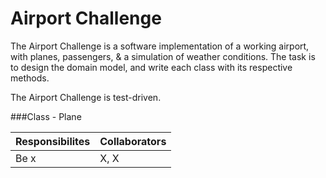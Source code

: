Airport Challenge
====================

The Airport Challenge is a software implementation of a working airport, with planes, passengers, & a simulation of weather conditions. The task is to design the domain model, and write each class with its respective methods.

The Airport Challenge is test-driven. 

###Class - Plane

Responsibilites             | Collaborators
----------------------------|------------------
Be x                        | X, X
